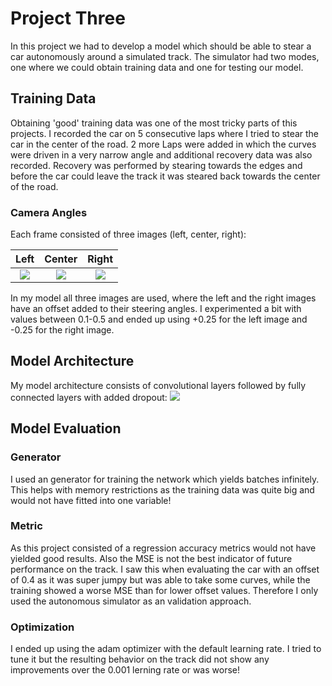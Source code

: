 # Project Three
In this project we had to develop a model which should be able to stear a car autonomously around a simulated track. The simulator had two modes, one where we could obtain training data and one for testing our model.

## Training Data
Obtaining 'good' training data was one of the most tricky parts of this projects. I recorded the car on 5 consecutive laps where I tried to stear the car in the center of the road. 2 more Laps were added in which the curves were driven in a very narrow angle and additional recovery data was also recorded. Recovery was performed by stearing towards the edges and before the car could leave the track it was steared back towards the center of the road.

### Camera Angles
Each frame consisted of three images (left, center, right):

Left | Center | Right
:-------------------------:|:-------------------------:|:-------------------------:
![](https://github.com/CYHSM/carnd/blob/master/CarND-Behavioral-Cloning/Samples/left?raw=true)|![](https://github.com/CYHSM/carnd/blob/master/CarND-Behavioral-Cloning/Samples/center?raw=true)|![](https://github.com/CYHSM/carnd/blob/master/CarND-Behavioral-Cloning/Samples/right?raw=true)

In my model all three images are used, where the left and the right images have an offset added to their steering angles. I experimented a bit with values between 0.1-0.5 and ended up using +0.25 for the left image and -0.25 for the right image.

## Model Architecture
My model architecture consists of convolutional layers followed by fully connected layers with added dropout:
![](https://github.com/CYHSM/carnd/blob/master/CarND-Behavioral-Cloning/model_architecture?raw=true)

## Model Evaluation

### Generator
I used an generator for training the network which yields batches infinitely. This helps with memory restrictions as the training data was quite big and would not have fitted into one variable!

### Metric
As this project consisted of a regression accuracy metrics would not have yielded good results. Also the MSE is not the best indicator of future performance on the track. I saw this when evaluating the car with an offset of 0.4 as it was super jumpy but was able to take some curves, while the training showed a worse MSE than for lower offset values. Therefore I only used the autonomous simulator as an validation approach.

### Optimization
I ended up using the adam optimizer with the default learning rate. I tried to tune it but the resulting behavior on the track did not show any improvements over the 0.001 lerning rate or was worse!
